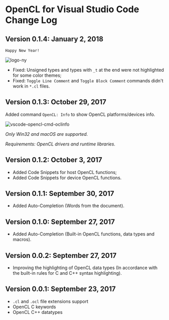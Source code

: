 # OpenCL for Visual Studio Code Change Log

## Version 0.1.4: January 2, 2018

`Happy New Year!`

![logo-ny](https://www.dropbox.com/s/yp46odwnkxwxvlq/OpenCL_128x_ny.png?dl=1)

* Fixed: Unsigned types and types with `_t` at the end were not highlighted for some color themes;
* Fixed: `Toggle Line Comment` and `Toggle Block Comment` commands didn't work in `*.cl` files.

## Version 0.1.3: October 29, 2017

Added command `OpenCL: Info` to show OpenCL platforms/devices info.

![vscode-opencl-cmd-oclinfo](https://raw.githubusercontent.com/Galarius/vscode-opencl/master/images/vscode-opencl-cmd-oclinfo.gif)

*Only Win32 and macOS are supported.*

*Requirements: OpenCL drivers and runtime libraries.*

## Version 0.1.2: October 3, 2017

* Added Code Snippets for host OpenCL functions;
* Added Code Snippets for device OpenCL functions.

## Version 0.1.1: September 30, 2017

* Added Auto-Completion (Words from the document).

## Version 0.1.0: September 27, 2017

* Added Auto-Completion (Built-in OpenCL functions, data types and macros).

## Version 0.0.2: September 27, 2017

* Improving the highlighting of OpenCL data types (In accordance with the built-in rules for C and C++ syntax highlighting).

## Version 0.0.1: September 23, 2017

* `.cl` and `.ocl` file extensions support
* OpenCL C keywords
* OpenCL C++ datatypes
